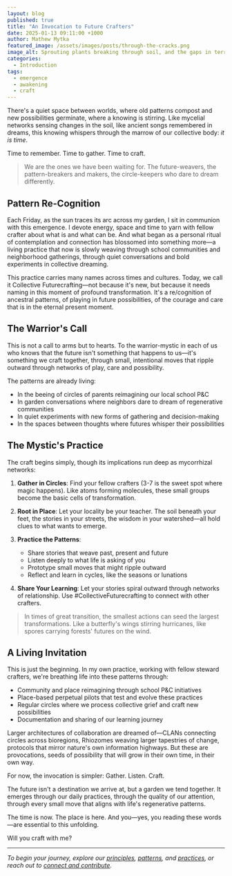 ```yaml
---
layout: blog
published: true
title: "An Invocation to Future Crafters"
date: 2025-01-13 09:11:00 +1000
author: Mathew Mytka
featured_image: /assets/images/posts/through-the-cracks.png
image_alt: Sprouting plants breaking through soil, and the gaps in terracotta pavers reaching toward light
categories:
  - Introduction
tags:
  - emergence
  - awakening
  - craft
---
```


There's a quiet space between worlds, where old patterns compost and new possibilities germinate, where a knowing is stirring. Like mycelial networks sensing changes in the soil, like ancient songs remembered in dreams, this knowing whispers through the marrow of our collective body: *it is time*.

Time to remember. Time to gather. Time to craft.

> We are the ones we have been waiting for. The future-weavers, the pattern-breakers and makers, the circle-keepers who dare to dream differently.

## Pattern Re-Cognition

Each Friday, as the sun traces its arc across my garden, I sit in communion with this emergence. I devote energy, space and time to yarn with fellow crafter about what is and what can be. And what began as a personal ritual of contemplation and connection has blossomed into something more—a living practice that now is slowly weaving through school communities and neighborhood gatherings, through quiet conversations and bold experiments in collective dreaming.

This practice carries many names across times and cultures. Today, we call it Collective Futurecrafting—not because it's new, but because it needs naming in this moment of profound transformation. It's a re/cognition of ancestral patterns, of playing in future possibilities, of the courage and care that is in the eternal present moment.

## The Warrior's Call

This is not a call to arms but to hearts. To the warrior-mystic in each of us who knows that the future isn't something that happens to us—it's something we craft together, through small, intentional moves that ripple outward through networks of play, care and possibility.

The patterns are already living:
- In the beeing of circles of parents reimagining our local school P&C
- In garden conversations where neighbors dare to dream of regenerative communities
- In quiet experiments with new forms of gathering and decision-making
- In the spaces between thoughts where futures whisper their possibilities

## The Mystic's Practice

The craft begins simply, though its implications run deep as mycorrhizal networks:

1. **Gather in Circles**: Find your fellow crafters (3-7 is the sweet spot where magic happens). Like atoms forming molecules, these small groups become the basic cells of transformation.

2. **Root in Place**: Let your locality be your teacher. The soil beneath your feet, the stories in your streets, the wisdom in your watershed—all hold clues to what wants to emerge.

3. **Practice the Patterns**: 
   - Share stories that weave past, present and future
   - Listen deeply to what life is asking of you
   - Prototype small moves that might ripple outward
   - Reflect and learn in cycles, like the seasons or lunations

4. **Share Your Learning**: Let your stories spiral outward through networks of relationship. Use #CollectiveFuturecrafting to connect with other crafters.

> In times of great transition, the smallest actions can seed the largest transformations. Like a butterfly's wings stirring hurricanes, like spores carrying forests' futures on the wind.

## A Living Invitation

This is just the beginning. In my own practice, working with fellow steward crafters, we're breathing life into these patterns through:
- Community and place reimagining through school P&C initiatives
- Place-based perpetual pilots that test and evolve these practices
- Regular circles where we process collective grief and craft new possibilities
- Documentation and sharing of our learning journey

Larger architectures of collaboration are dreamed of—CLANs connecting circles across bioregions, Rhiozomes weaving larger tapestries of change, protocols that mirror nature's own information highways. But these are provocations, seeds of possibility that will grow in their own time, in their own way.

For now, the invocation is simpler: Gather. Listen. Craft.

The future isn't a destination we arrive at, but a garden we tend together. It emerges through our daily practices, through the quality of our attention, through every small move that aligns with life's regenerative patterns.

The time is now. The place is here. And you—yes, you reading these words—are essential to this unfolding.

Will you craft with me?

---
*To begin your journey, explore our [principles](/craft/principles), [patterns](/craft/patterns), and [practices](/craft/practices), or reach out to <a href="{{ '/get-involved' | relative_url }}">connect and contribute</a>.*
